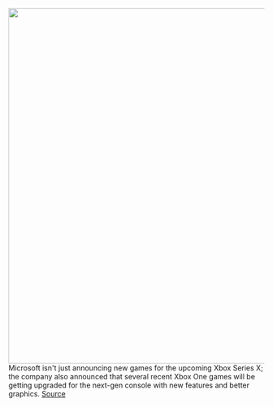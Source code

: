 <img src='https://cdn.vox-cdn.com/thumbor/OKenXXoSd0Q6-dycgxsY9sEntRY=/0x0:2160x1202/1200x800/filters:focal(908x429:1252x773)/cdn.vox-cdn.com/uploads/chorus_image/image/67098034/G5_GC19_Kait_Del_Jack.0.png' width='700px' /><br/>
Microsoft isn't just announcing new games for the upcoming Xbox Series X; the company also announced that several recent Xbox One games will be getting upgraded for the next-gen console with new features and better graphics.
<a href='https://www.theverge.com/2020/7/23/21332881/xbox-studios-games-series-x-optimized-forza-gears'> Source <a/>